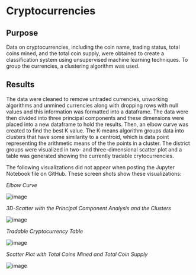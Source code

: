 # Cryptocurrencies

## Purpose

Data on cryptocurrencies, including the coin name, trading status, total coins mined, and the total coin supply, were obtained to create a classification system using unsupervised machine learning techniques.  To group the currencies, a clustering algorithm was used.

## Results

The data were cleaned to remove untraded currencies, unworking algorithms and unmined currencies along with dropping rows with null values and this information was formatted into a dataframe.  The data were then divided into three principal components and these dimensions were placed into a new dataframe to hold the results.  Then, an elbow curve was created to find the best K value.  The K-means algorithm groups data into clusters that have some similarity to a centroid, which is data point representing the arithmetic means of the the points in a cluster.  The district groups were visualized in two- and three-dimensional scatter plot and a table was generated showing the currently tradable crytocurrencies.

The following visualizations did not appear when posting the Jupyter Notebook file on GitHub.  These screen shots show these visualizations:

*Elbow Curve*

![image](https://user-images.githubusercontent.com/106293233/194448926-6d06ba1a-7014-45e5-8f39-9e2d1a9d5d62.png)

*3D-Scatter with the Principal Component Analysis and the Clusters*

![image](https://user-images.githubusercontent.com/106293233/194449150-dfef254a-f065-41c5-a879-a7c47041a6c1.png)

*Tradable Cryptocurrency Table*

![image](https://user-images.githubusercontent.com/106293233/194449317-5cec6833-bd35-4c4b-8134-5b35fd77647b.png)

*Scatter Plot with Total Coins Mined and Total Coin Supply*

![image](https://user-images.githubusercontent.com/106293233/194449549-f74fbacc-993a-41e7-9349-4f17f0a83394.png)
